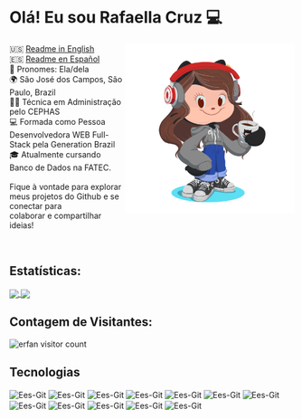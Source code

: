 # Olá! Eu sou Rafaella Cruz 💻

<img align="right" width="300" height="300" src="assets/myOctocat.png">

🇺🇸  <a href="https://github.com/arafaellacruz/arafaellacruz/blob/main/readme-en.md">Readme in English</a>
<br>
🇪🇸  <a href="https://github.com/arafaellacruz/arafaellacruz/blob/main/readme-es.md"> Readme en Español</a>
<br>
🌟 Pronomes: Ela/dela
<br>
🌍 São José dos Campos, São Paulo, Brazil
<br>
👩‍💼 Técnica em Administração pelo CEPHAS
<br>
💻 Formada como Pessoa Desenvolvedora WEB Full-Stack pela Generation Brazil
<br>
🎓 Atualmente cursando Banco de Dados na FATEC.
<br> 
<br> 
Fique à vontade para explorar meus projetos do Github e se conectar para 
<br> colaborar e compartilhar ideias!

<br> 

## Estatísticas:
<a href="https://github.com/arafaellacruz/github-readme-stats">
    <img height="140" align="center" src="https://github-readme-stats.vercel.app/api?username=arafaellacruz&theme=synthwave" />
</a>


      
<a href="https://github.com/arafaellacruz/convoychat">
    <img height="140" align="center" src="https://github-readme-stats.vercel.app/api/top-langs?username=arafaellacruz&layout=compact&theme=synthwave&langs_count=8&card_width=400" />
</a>

## Contagem de Visitantes:
<img src="https://profile-counter.glitch.me/{arafaellacruz}/count.svg" alt="erfan visitor count" /></p>


## Tecnologias
 
<div align="left">
    <img align="center" alt="Ees-Git" height="30" width="40" src="https://cdn.jsdelivr.net/gh/devicons/devicon/icons/git/git-original.svg" /> 
    <img align="center" alt="Ees-Git" height="30" width="40" src="https://cdn.jsdelivr.net/gh/devicons/devicon/icons/java/java-original.svg" />
    <img align="center" alt="Ees-Git" height="30" width="40" src="https://cdn.jsdelivr.net/gh/devicons/devicon/icons/mysql/mysql-original.svg" />
    <img align="center" alt="Ees-Git" height="30" width="40" src="https://cdn.jsdelivr.net/gh/devicons/devicon/icons/spring/spring-original.svg" /> 
    <img align="center" alt="Ees-Git" height="30" width="40" src="https://cdn.jsdelivr.net/gh/devicons/devicon/icons/react/react-original.svg" />
    <img align="center" alt="Ees-Git" height="30" width="40" src="https://cdn.jsdelivr.net/gh/devicons/devicon/icons/javascript/javascript-original.svg" />
    <img align="center" alt="Ees-Git" height="30" width="40" src="https://cdn.jsdelivr.net/gh/devicons/devicon/icons/html5/html5-original.svg" />
    <img align="center" alt="Ees-Git" height="30" width="40" src="https://cdn.jsdelivr.net/gh/devicons/devicon/icons/css3/css3-original.svg" />
    <img align="center" alt="Ees-Git" height="30" width="40" src="https://cdn.jsdelivr.net/gh/devicons/devicon/icons/typescript/typescript-original.svg" />
    <img align="center" alt="Ees-Git" height="30" width="40" src="https://cdn.jsdelivr.net/gh/devicons/devicon/icons/python/python-original.svg" />
    <img align="center" alt="Ees-Git" height="30" width="40" src="https://cdn.jsdelivr.net/gh/devicons/devicon/icons/go/go-original.svg" />
    <img align="center" alt="Ees-Git" height="30" width="40" src="https://cdn.jsdelivr.net/gh/devicons/devicon/icons/docker/docker-original.svg" />
</div>

